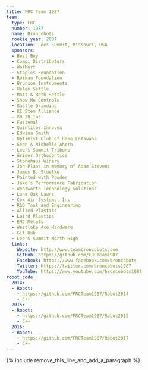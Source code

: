 ```yaml
---
title: FRC Team 1987
team:
  type: FRC
  number: 1987
  name: Broncobots
  rookie_year: 2007
  location: Lees Summit, Missouri, USA
  sponsors:
  - Best Buy
  - Compi Distributors
  - WalMart
  - Staples Foundation
  - Reiman Foundation
  - Brunson Instruments
  - Helen Settle
  - Matt & Beth Settle
  - Show Me Controls
  - Kastle Grinding
  - KC Stem Alliance
  - 80 20 Inc.
  - Fastenal
  - Quintiles Innovex
  - Edwina Smith
  - Optimist Club of Lake Lotawana
  - Sean & Michelle Ahern
  - Lee's Summit Tribune
  - Grider Orthodontics
  - Stonehaus Winery
  - Jon Plaas in memory of Adam Stevens
  - James B. Stuelke
  - Painted with Powder
  - Jake's Performance Fabrication
  - Wentworth Technology Solutions
  - Lone Oak Lawns
  - Cox Air Systems, Inc
  - R&D Tool and Engineering
  - Allied Plastics
  - Laird Plastics
  - EMJ Metals
  - Westlake Ace Hardware
  - Git Hub
  - Lee'S Summit North High
  links:
    Website: http://www.teambroncobots.com
    GitHub: https://github.com/FRCTeam1987
    Facebook: https://www.facebook.com/broncobots
    Twitter: https://twitter.com/broncobots1987
    YouTube: https://www.youtube.com/broncobots1987
robot_code:
  2014:
  - Robot:
    - https://github.com/FRCTeam1987/Robot2014
    - C++
  2015:
  - Robot:
    - https://github.com/FRCTeam1987/Robot2015
    - C++
  2016:
  - Robot:
    - https://github.com/FRCTeam1987/Robot2017
    - C++
---
```


{% include remove_this_line_and_add_a_paragraph %}